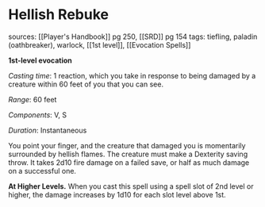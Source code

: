 # Hellish Rebuke
sources: [[Player's Handbook]] pg 250, [[SRD]] pg 154
tags: tiefling, paladin (oathbreaker), warlock, [[1st level]], [[Evocation Spells]]

**1st-level evocation**

*Casting time*: 1 reaction, which you take in response to being damaged by a creature within 60 feet of you that you can see.

*Range*: 60 feet

*Components*: V, S

*Duration*: Instantaneous

You point your finger, and the creature that damaged you is momentarily surrounded by hellish flames. The creature must make a Dexterity saving throw. It takes 2d10 fire damage on a failed save, or half as much damage on a successful one.

**At Higher Levels.** When you cast this spell using a spell slot of 2nd level or higher, the damage increases by 1d10 for each slot level above 1st.
